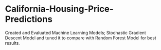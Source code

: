 # California-Housing-Price-Predictions
Created and Evaluated Machine Learning Models; Stochastic Gradient Descent Model and tuned it to compare with 
Random Forest Model for best results.
